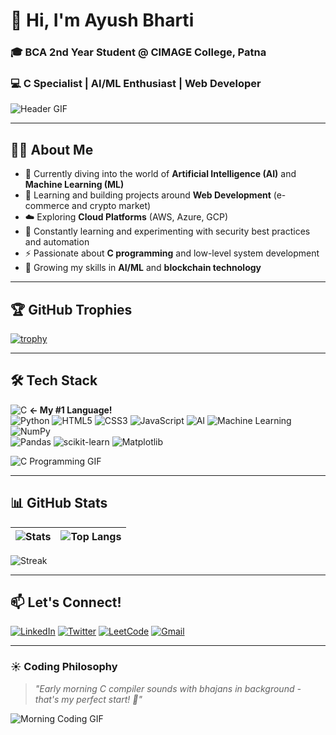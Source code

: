 # 👋 Hi, I'm **Ayush Bharti**  
### 🎓 BCA 2nd Year Student @ **CIMAGE College, Patna**  
### 💻 **C Specialist | AI/ML Enthusiast | Web Developer**  

![Header GIF](https://media.giphy.com/media/v1.Y2lkPTc5MGI3NjExcDk5d2VjZGJ5YjR6dWx5Z2xkNmF4dWxqZGN6bWY1a2VlY3BqYmx6eCZlcD12MV9pbnRlcm5hbF9naWZfYnlfaWQmY3Q9Zw/qgQUggAC3Pfv687qPC/giphy.gif)

---


## 🧑‍💻 About Me

- 🔐 Currently diving into the world of **Artificial Intelligence  (AI)** and **Machine Learning (ML)**  
- 🚀 Learning and building projects around **Web Development** (e-commerce and crypto market)  
- ☁️ Exploring **Cloud Platforms** (AWS, Azure, GCP)  
- 🔄 Constantly learning and experimenting with security best practices and automation  
- ⚡ Passionate about **C programming** and low-level system development  
- 🌱 Growing my skills in **AI/ML** and **blockchain technology**  

---
## **🏆 GitHub Trophies**
[![trophy](https://github-profile-trophy.vercel.app/?username=Ayush-Bharti&theme=onedark&rank=SSS,SS,S,AAA,AA,A,B)](https://github.com/ryo-ma/github-profile-trophy)

---

## **🛠️ Tech Stack**  
![C](https://img.shields.io/badge/C-00599C?style=for-the-badge&logo=c&logoColor=white&labelColor=00599C) **← My #1 Language!**  
![Python](https://img.shields.io/badge/Python-3776AB?style=for-the-badge&logo=python&logoColor=white)
![HTML5](https://img.shields.io/badge/HTML5-E34F26?style=for-the-badge&logo=html5&logoColor=white)
![CSS3](https://img.shields.io/badge/CSS3-1572B6?style=for-the-badge&logo=css3&logoColor=white)
![JavaScript](https://img.shields.io/badge/JavaScript-F7DF1E?style=for-the-badge&logo=javascript&logoColor=black)
![AI](https://img.shields.io/badge/AI-000000?style=for-the-badge&logo=openai&logoColor=white)
![Machine Learning](https://img.shields.io/badge/Machine%20Learning-FF6F00?style=for-the-badge&logo=scikitlearn&logoColor=white) 
![NumPy](https://img.shields.io/badge/NumPy-013243?style=for-the-badge&logo=numpy&logoColor=white)  
![Pandas](https://img.shields.io/badge/Pandas-150458?style=for-the-badge&logoColor=white) 
![scikit-learn](https://img.shields.io/badge/scikit_learn-F7931E?style=for-the-badge&logo=scikit-learn&logoColor=white)
![Matplotlib](https://img.shields.io/badge/Matplotlib-11557C?style=for-the-badge&logo=matplotlib&logoColor=white) 

![C Programming GIF](https://media.giphy.com/media/v1.Y2lkPTc5MGI3NjExcWJ1aGk0bWJ1b3R5Z3N0Z3V5eW5xZ2V0dXJ0dGJtZ2J6eWJ5dCZlcD12MV9pbnRlcm5hbF9naWZfYnlfaWQmY3Q9Zw/coxQHKASG60HrHtvkt/giphy.gif)

---

## **📊 GitHub Stats**  
| ![Stats](https://github-readme-stats.vercel.app/api?username=Ayush-Bharti&show_icons=true&theme=radical&hide_border=true) | ![Top Langs](https://github-readme-stats.vercel.app/api/top-langs/?username=Ayush-Bharti&layout=compact&theme=dark&hide_border=true&langs_count=6) |
|---------------------------------------------------------------------------------------------------------------------------|----------------------------------------------------------------------------------------------------------------------------------------------------|

![Streak](https://github-readme-streak-stats.herokuapp.com/?user=Ayush-Bharti&theme=dark&hide_border=true)

---

## **📫 Let's Connect!**  
[![LinkedIn](https://img.shields.io/badge/LinkedIn-0077B5?style=for-the-badge&logo=linkedin&logoColor=white)](your-linkedin)
[![Twitter](https://img.shields.io/badge/Twitter-1DA1F2?style=for-the-badge&logo=twitter&logoColor=white)](your-twitter)
[![LeetCode](https://img.shields.io/badge/LeetCode-FFA116?style=for-the-badge&logo=leetcode&logoColor=white)](your-leetcode)
[![Gmail](https://img.shields.io/badge/Gmail-D14836?style=for-the-badge&logo=gmail&logoColor=white)](mailto:your-email)

---

### **☀️ Coding Philosophy**  
> *"Early morning C compiler sounds with bhajans in background - that's my perfect start! 🎵"*  

![Morning Coding GIF](https://media.giphy.com/media/ZVik7pBtu9dNS/giphy.gif)
